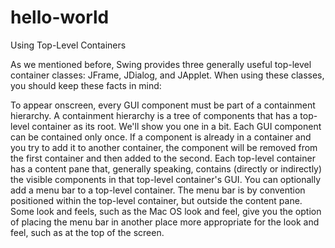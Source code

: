 # hello-world

Using Top-Level Containers

As we mentioned before, Swing provides three generally useful top-level container classes: JFrame, JDialog, and JApplet. When using these classes, you should keep these facts in mind:

To appear onscreen, every GUI component must be part of a containment hierarchy. A containment hierarchy is a tree of components that has a top-level container as its root. We'll show you one in a bit.
Each GUI component can be contained only once. If a component is already in a container and you try to add it to another container, the component will be removed from the first container and then added to the second.
Each top-level container has a content pane that, generally speaking, contains (directly or indirectly) the visible components in that top-level container's GUI.
You can optionally add a menu bar to a top-level container. The menu bar is by convention positioned within the top-level container, but outside the content pane. Some look and feels, such as the Mac OS look and feel, give you the option of placing the menu bar in another place more appropriate for the look and feel, such as at the top of the screen.
